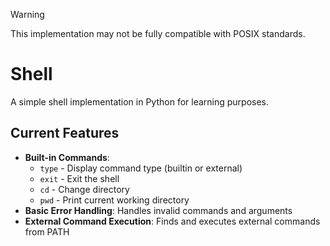 > [!WARNING]
> This implementation may not be fully compatible with POSIX standards.

# Shell

A simple shell implementation in Python for learning purposes.

## Current Features

- **Built-in Commands**:
  - `type` - Display command type (builtin or external)  
  - `exit` - Exit the shell
  - `cd` - Change directory
  - `pwd` - Print current working directory
- **Basic Error Handling**: Handles invalid commands and arguments
- **External Command Execution**: Finds and executes external commands from PATH
